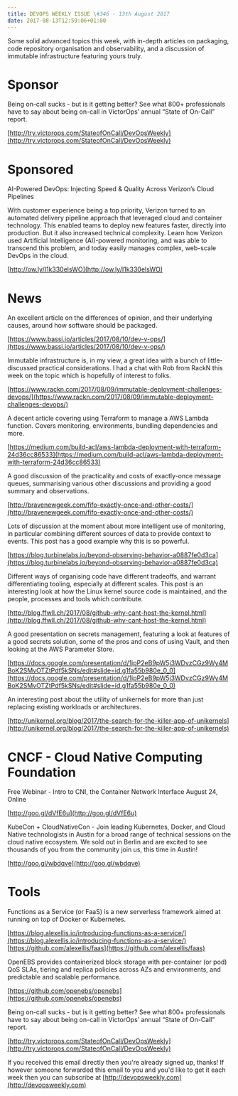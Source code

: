 ```yaml
---
title: DEVOPS WEEKLY ISSUE \#346 - 13th August 2017 
date: 2017-08-13T12:59:06+01:00
---
```


Some solid advanced topics this week, with in-depth articles on packaging, code repository organisation and observability, and a discussion of immutable infrastructure featuring yours truly.

Sponsor
======

Being on-call sucks - but is it getting better? See what 800+ professionals have to say about being on-call in VictorOps’ annual “State of On-Call” report.

[http://try.victorops.com/StateofOnCall/DevOpsWeekly](http://try.victorops.com/StateofOnCall/DevOpsWeekly)


Sponsored
========

AI-Powered DevOps: Injecting Speed & Quality Across Verizon’s Cloud Pipelines

With customer experience being a top priority, Verizon turned to an automated delivery pipeline approach that leveraged cloud and container technology. This enabled teams to deploy new features faster, directly into production. But it also increased technical complexity. Learn how Verizon used Artificial Intelligence (AI)-powered monitoring, and was able to transcend this problem, and today easily manages complex, web-scale DevOps in the cloud.

[http://ow.ly/I1k330elsWO](http://ow.ly/I1k330elsWO)


News
====

An excellent article on the differences of opinion, and their underlying causes, around how software should be packaged.

[https://www.bassi.io/articles/2017/08/10/dev-v-ops/](https://www.bassi.io/articles/2017/08/10/dev-v-ops/)


Immutable infrastructure is, in my view, a great idea with a bunch of little-discussed practical considerations. I had a chat with Rob from RackN this week on the topic which is hopefully of interest to folks.

[https://www.rackn.com/2017/08/09/immutable-deployment-challenges-devops/](https://www.rackn.com/2017/08/09/immutable-deployment-challenges-devops/)


A decent article covering using Terraform to manage a AWS Lambda function. Covers monitoring, environments, bundling dependencies and more.

[https://medium.com/build-acl/aws-lambda-deployment-with-terraform-24d36cc86533](https://medium.com/build-acl/aws-lambda-deployment-with-terraform-24d36cc86533)


A good discussion of the practicality and costs of exactly-once message queues, summarising various other discussions and providing a good summary and observations.

[http://bravenewgeek.com/fifo-exactly-once-and-other-costs/](http://bravenewgeek.com/fifo-exactly-once-and-other-costs/)


Lots of discussion at the moment about more intelligent use of monitoring, in particular combining different sources of data to provide context to events. This post has a good example why this is so powerful.

[https://blog.turbinelabs.io/beyond-observing-behavior-a0887fe0d3ca](https://blog.turbinelabs.io/beyond-observing-behavior-a0887fe0d3ca)


Different ways of organising code have different tradeoffs, and warrant differentiating tooling, especially at different scales. This post is an interesting look at how the Linux kernel source code is maintained, and the people, processes and tools which contribute.

[http://blog.ffwll.ch/2017/08/github-why-cant-host-the-kernel.html](http://blog.ffwll.ch/2017/08/github-why-cant-host-the-kernel.html)


A good presentation on secrets management, featuring a look at features of a good secrets solution, some of the pros and cons of using Vault, and then looking at the AWS Parameter Store.

[https://docs.google.com/presentation/d/1ipP2eB9pW5j3WDvzCGz9Wy4MBoK2SMvOTZtPdf5kSNs/edit#slide=id.g1fa55b980e_0_0](https://docs.google.com/presentation/d/1ipP2eB9pW5j3WDvzCGz9Wy4MBoK2SMvOTZtPdf5kSNs/edit#slide=id.g1fa55b980e_0_0)


An interesting post about the utility of unikernels for more than just replacing existing workloads or architectures.

[http://unikernel.org/blog/2017/the-search-for-the-killer-app-of-unikernels](http://unikernel.org/blog/2017/the-search-for-the-killer-app-of-unikernels)


CNCF - Cloud Native Computing Foundation
====

Free Webinar - Intro to CNI, the Container Network Interface
August 24, Online

[http://goo.gl/dVfE6u](http://goo.gl/dVfE6u)


KubeCon + CloudNativeCon - Join leading Kubernetes, Docker, and Cloud Native technologists in Austin for a broad range of technical sessions on the cloud native ecosystem. We sold out in Berlin and are excited to see thousands of you from the community join us, this time in Austin!

[http://goo.gl/wbdqve](http://goo.gl/wbdqve)


Tools
=====

Functions as a Service (or FaaS) is a new serverless framework aimed at running on top of Docker or Kubernetes.

[https://blog.alexellis.io/introducing-functions-as-a-service/](https://blog.alexellis.io/introducing-functions-as-a-service/)
[https://github.com/alexellis/faas](https://github.com/alexellis/faas)


OpenEBS provides containerized block storage with per-container (or pod) QoS SLAs, tiering and replica policies across AZs and environments, and predictable and scalable performance.

[https://github.com/openebs/openebs](https://github.com/openebs/openebs)



Being on-call sucks - but is it getting better? See what 800+ professionals have to say about being on-call in VictorOps’ annual “State of On-Call” report.

[http://try.victorops.com/StateofOnCall/DevOpsWeekly](http://try.victorops.com/StateofOnCall/DevOpsWeekly)


If you received this email directly then you're already signed up, thanks! If however someone forwarded this email to you and you'd like to get it each week then you can subscribe at [http://devopsweekly.com](http://devopsweekly.com)

